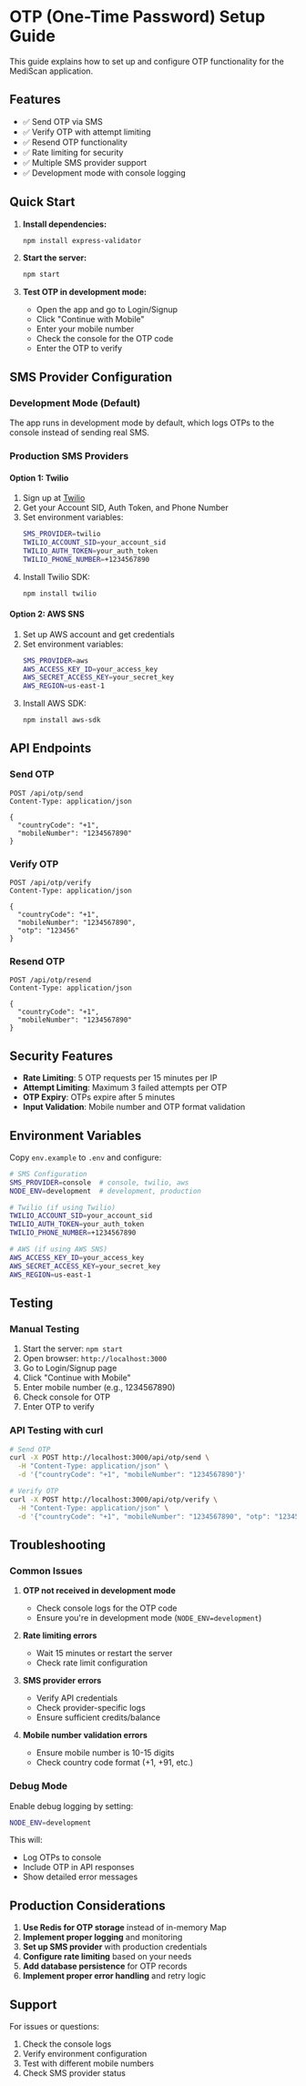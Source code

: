 # OTP (One-Time Password) Setup Guide

This guide explains how to set up and configure OTP functionality for the MediScan application.

## Features

- ✅ Send OTP via SMS
- ✅ Verify OTP with attempt limiting
- ✅ Resend OTP functionality
- ✅ Rate limiting for security
- ✅ Multiple SMS provider support
- ✅ Development mode with console logging

## Quick Start

1. **Install dependencies:**
   ```bash
   npm install express-validator
   ```

2. **Start the server:**
   ```bash
   npm start
   ```

3. **Test OTP in development mode:**
   - Open the app and go to Login/Signup
   - Click "Continue with Mobile"
   - Enter your mobile number
   - Check the console for the OTP code
   - Enter the OTP to verify

## SMS Provider Configuration

### Development Mode (Default)
The app runs in development mode by default, which logs OTPs to the console instead of sending real SMS.

### Production SMS Providers

#### Option 1: Twilio
1. Sign up at [Twilio](https://www.twilio.com/)
2. Get your Account SID, Auth Token, and Phone Number
3. Set environment variables:
   ```bash
   SMS_PROVIDER=twilio
   TWILIO_ACCOUNT_SID=your_account_sid
   TWILIO_AUTH_TOKEN=your_auth_token
   TWILIO_PHONE_NUMBER=+1234567890
   ```
4. Install Twilio SDK:
   ```bash
   npm install twilio
   ```

#### Option 2: AWS SNS
1. Set up AWS account and get credentials
2. Set environment variables:
   ```bash
   SMS_PROVIDER=aws
   AWS_ACCESS_KEY_ID=your_access_key
   AWS_SECRET_ACCESS_KEY=your_secret_key
   AWS_REGION=us-east-1
   ```
3. Install AWS SDK:
   ```bash
   npm install aws-sdk
   ```

## API Endpoints

### Send OTP
```http
POST /api/otp/send
Content-Type: application/json

{
  "countryCode": "+1",
  "mobileNumber": "1234567890"
}
```

### Verify OTP
```http
POST /api/otp/verify
Content-Type: application/json

{
  "countryCode": "+1",
  "mobileNumber": "1234567890",
  "otp": "123456"
}
```

### Resend OTP
```http
POST /api/otp/resend
Content-Type: application/json

{
  "countryCode": "+1",
  "mobileNumber": "1234567890"
}
```

## Security Features

- **Rate Limiting**: 5 OTP requests per 15 minutes per IP
- **Attempt Limiting**: Maximum 3 failed attempts per OTP
- **OTP Expiry**: OTPs expire after 5 minutes
- **Input Validation**: Mobile number and OTP format validation

## Environment Variables

Copy `env.example` to `.env` and configure:

```bash
# SMS Configuration
SMS_PROVIDER=console  # console, twilio, aws
NODE_ENV=development  # development, production

# Twilio (if using Twilio)
TWILIO_ACCOUNT_SID=your_account_sid
TWILIO_AUTH_TOKEN=your_auth_token
TWILIO_PHONE_NUMBER=+1234567890

# AWS (if using AWS SNS)
AWS_ACCESS_KEY_ID=your_access_key
AWS_SECRET_ACCESS_KEY=your_secret_key
AWS_REGION=us-east-1
```

## Testing

### Manual Testing
1. Start the server: `npm start`
2. Open browser: `http://localhost:3000`
3. Go to Login/Signup page
4. Click "Continue with Mobile"
5. Enter mobile number (e.g., 1234567890)
6. Check console for OTP
7. Enter OTP to verify

### API Testing with curl
```bash
# Send OTP
curl -X POST http://localhost:3000/api/otp/send \
  -H "Content-Type: application/json" \
  -d '{"countryCode": "+1", "mobileNumber": "1234567890"}'

# Verify OTP
curl -X POST http://localhost:3000/api/otp/verify \
  -H "Content-Type: application/json" \
  -d '{"countryCode": "+1", "mobileNumber": "1234567890", "otp": "123456"}'
```

## Troubleshooting

### Common Issues

1. **OTP not received in development mode**
   - Check console logs for the OTP code
   - Ensure you're in development mode (`NODE_ENV=development`)

2. **Rate limiting errors**
   - Wait 15 minutes or restart the server
   - Check rate limit configuration

3. **SMS provider errors**
   - Verify API credentials
   - Check provider-specific logs
   - Ensure sufficient credits/balance

4. **Mobile number validation errors**
   - Ensure mobile number is 10-15 digits
   - Check country code format (+1, +91, etc.)

### Debug Mode

Enable debug logging by setting:
```bash
NODE_ENV=development
```

This will:
- Log OTPs to console
- Include OTP in API responses
- Show detailed error messages

## Production Considerations

1. **Use Redis for OTP storage** instead of in-memory Map
2. **Implement proper logging** and monitoring
3. **Set up SMS provider** with production credentials
4. **Configure rate limiting** based on your needs
5. **Add database persistence** for OTP records
6. **Implement proper error handling** and retry logic

## Support

For issues or questions:
1. Check the console logs
2. Verify environment configuration
3. Test with different mobile numbers
4. Check SMS provider status
